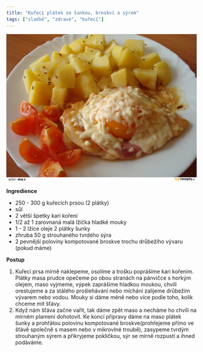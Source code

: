 ```yaml
---
title: "Kuřecí plátek se šunkou, broskví a sýrem"
tags: ["sladké", "zdravé", "kuřecí"]
---
```


![Kuřecí plátek se šunkou, broskví a sýrem](./images/kureBroskevSyr.jpg)

**Ingredience**

- 250 - 300 g kuřecích prsou (2 plátky)
- sůl
- 2 větší špetky kari koření
- 1/2 až 1 zarovnaná malá lžička hladké mouky
- 1 - 2 lžíce oleje 2 plátky šunky
- zhruba 50 g strouhaného tvrdého sýra
- 2 pevnější poloviny kompotované broskve trochu drůbežího vývaru (pokud máme)

**Postup**

1. Kuřecí prsa mírně naklepeme, osolíme a trošku poprášíme kari kořením. Plátky masa prudce opečeme po obou stranách na pánvičce s horkým olejem, maso vyjmeme, výpek zaprášíme hladkou moukou, chvíli orestujeme a za stálého prošlehávání nebo míchání zalijeme drůbežím vývarem nebo vodou. Mouky si dáme méně nebo více podle toho, kolik chceme mít šťávy.
2. Když nám šťáva začne vařit, tak dáme zpět maso a necháme ho chvíli na mírném plameni dohotovit. Ke konci přípravy dáme na maso plátek šunky a prohřátou polovinu kompotované broskve(prohřejeme přímo ve šťávě společně s masem nebo v mikrovlné troubě), zasypeme tvrdým strouhaným sýrem a přikryjeme pokličkou, sýr se mírně rozpustí a ihned podáváme.
